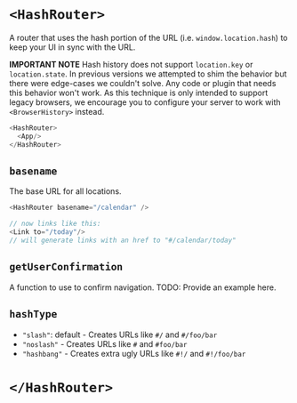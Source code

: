 # `<HashRouter>`

A router that uses the hash portion of the URL (i.e. `window.location.hash`) to keep your UI in sync with the URL.

**IMPORTANT NOTE** Hash history does not support `location.key` or `location.state`. In previous versions we attempted to shim the behavior but there were edge-cases we couldn't solve. Any code or plugin that needs this behavior won't work. As this technique is only intended to support legacy browsers, we encourage you to configure your server to work with `<BrowserHistory>` instead.

```js
<HashRouter>
  <App/>
</HashRouter>
```

## `basename`

The base URL for all locations.

```js
<HashRouter basename="/calendar" />

// now links like this:
<Link to="/today"/>
// will generate links with an href to "#/calendar/today"
```

## `getUserConfirmation`

A function to use to confirm navigation. TODO: Provide an example here.

## `hashType`

- `"slash"`: default - Creates URLs like `#/` and `#/foo/bar`
- `"noslash"` - Creates URLs like `#` and `#foo/bar`
- `"hashbang"` - Creates extra ugly URLs like `#!/` and `#!/foo/bar`

# `</HashRouter>`
